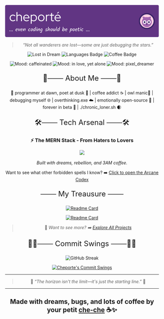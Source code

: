 <div align="center">

<picture>
<source media="(prefers-color-scheme: dark)" srcset="./img/github-header-image-dark.png">
<source media="(prefers-color-scheme: light)" srcset="./img/github-header-image-light.png">
<img alt="A cosmic dreamscape" src="./img/github-header-image-dark.png"/>
</picture>

> *“Not all wanderers are lost—some are just debugging the stars.”*

![Lost in Dream](https://img.shields.io/badge/lost_in_dreams-🌙-blueviolet?style=flat-square)
![Languages Badge](https://img.shields.io/badge/languages-polyglot-brightgreen?style=flat-square)
![Coffee Badge](https://img.shields.io/badge/coffee-yes-important?style=flat-square)

![Mood: caffeinated](https://img.shields.io/badge/mood-caffeinated-ff69b4?style=flat-square)
![Mood: in love, yet alone](https://img.shields.io/badge/mood-in_love,_yet_alone-9b59b6?style=flat-square)
![Mood: pixel_dreamer](https://img.shields.io/badge/mood-poetry_reignited-1abc9c?style=flat-square)

<!-- I'm not good enough for this T^T -->
<!-- <img src="https://github-profile-trophy.vercel.app/?username=cheporte&theme=tokyonight" /> -->

<p style="font-size:24px;">🌱─── About Me ───🌱</p>

🌇 programmer at dawn, poet at dusk 🌆 | coffee addict ☕ | owl manic🦉 | debugging myself 🌐 | overthinking.exe ☁️ | emotionally open-source 💞 | forever in beta 🌙 | ./chronic_loner.sh 🌒

<p style="font-size:24px;">🛠️─── Tech Arsenal ───🛠️</p>

### ⚡ The MERN Stack - From Haters to Lovers
<div align="center">

<p align="center">
  <a href="https://skillicons.dev">
    <img src="https://skillicons.dev/icons?i=mongo,express,nodejs,react" />
  </a>
</p>

*Built with dreams, rebellion, and 3AM coffee.*


Want to see what other forbidden spells I know? ➡️ [Click to open the Arcane Codex](docs/skills.md)

<p style="font-size:24px;">─── My Treausure ───</p>

[![Readme Card](https://github-readme-stats.vercel.app/api/pin/?username=cheporte&repo=martha&theme=tokyonight)](https://github.com/cheporte/martha)

[![Readme Card](https://github-readme-stats.vercel.app/api/pin/?username=cheporte&repo=cherry-v&theme=tokyonight)](https://github.com/cheporte/cherry-v)

> 🔎 *Want to see more? ➡️ [Explore All Projects](docs/projects.md)*


<p style="font-size:24px;">😵‍💫─── Commit Swings ───😵‍💫</p>

<img src="https://github-readme-streak-stats.herokuapp.com/?user=cheporte&theme=tokyonight" alt="GitHub Streak" />

[![Cheporte's Commit Swings](https://github-readme-activity-graph.vercel.app/graph?username=cheporte&theme=tokyo-night)](https://github.com/ashutosh00710/github-readme-activity-graph)

---

> 🌟 *“The horizon isn't the limit—it's just the starting line.”* 🌟

</div>

---
**Made with dreams, bugs, and lots of coffee by your petit [che-che](https://github.com/cheporte) ☕✨**
---
